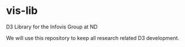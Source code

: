 # vis-lib
D3 Library for the Infovis Group at ND

We will use this repository to keep all research related D3 development.
